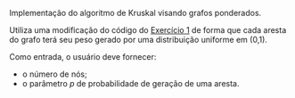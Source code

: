 Implementação do algoritmo de Kruskal visando grafos ponderados. 

Utiliza uma modificação do código do [Exercício 1](https://github.com/guiIher-me/unesp-bcc-grafos/tree/main/exercicio1) de forma que cada aresta do grafo terá seu peso gerado por uma distribuição uniforme em (0,1).

Como entrada, o usuário deve fornecer:
  - o número de nós;
  - o parâmetro *p* de probabilidade de geração de uma aresta.
